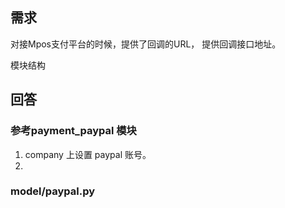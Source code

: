 
## 需求
对接Mpos支付平台的时候，提供了回调的URL，
提供回调接口地址。

模块结构


## 回答

### 参考payment_paypal 模块
1. company 上设置 paypal 账号。
2. 
### model/paypal.py

